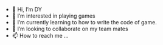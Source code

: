 - 👋 Hi, I’m DY
- 👀 I’m interested in playing games
- 🌱 I’m currently learning to how to write the code of game.
- 💞️ I’m looking to collaborate on my team mates
- 📫 How to reach me ...

<!---
Tiuo/Tiuo is a ✨ special ✨ repository because its `README.md` (this file) appears on your GitHub profile.
You can click the Preview link to take a look at your changes.
--->
